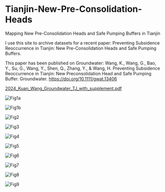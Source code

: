 # Tianjin-New-Pre-Consolidation-Heads
Mapping New Pre-Consolidation Heads and Safe Pumping Buffers in Tianjin


I use this site to archive datasets for a recent paper: Preventing Subsidence Reoccurrence in Tianjin: New Pre-Consolidation Heads and Safe Pumping Buffers.

This paper has been published on Groundwater: 
Wang, K., Wang, G., Bao, Y., Su, G., Wang, Y., Shen, Q., Zhang, Y., & Wang, H. Preventing Subsidence Reoccurrence in Tianjin: New Preconsolidation Head and Safe Pumping Buffer. Groundwater. https://doi.org/10.1111/gwat.13406

[2024_Kuan_Wang_Groundwater_TJ_with_supplement.pdf](https://github.com/bob-Github-2020/Tianjin-New-Pre-Consolidation-Heads/files/15436812/2024_Kuan_Wang_Groundwater_TJ_with_supplement.pdf)



![Fig1a](https://github.com/bob-Github-2020/Tianjin-New-Pre-Consolidation-Heads/assets/65426380/b89f39d9-49d8-4dda-be5b-25c514c4853e)

![Fig1b](https://github.com/bob-Github-2020/Tianjin-New-Pre-Consolidation-Heads/assets/65426380/9f4fb67c-0aa0-4b22-bdff-8f7bc9f9cd71)

![Fig2](https://github.com/bob-Github-2020/Tianjin-New-Pre-Consolidation-Heads/assets/65426380/0e839ba8-c031-4c25-9a11-b95c612a9df0)

![Fig3](https://github.com/bob-Github-2020/Tianjin-New-Pre-Consolidation-Heads/assets/65426380/f7816143-1118-4a1c-bb2b-2d738abe8a8d)

![Fig4](https://github.com/bob-Github-2020/Tianjin-New-Pre-Consolidation-Heads/assets/65426380/3f05e73a-9615-4b67-a950-3c3fcf6fa702)

![Fig5](https://github.com/bob-Github-2020/Tianjin-New-Pre-Consolidation-Heads/assets/65426380/a7d3cec4-c88f-4815-b257-7b4a995e4dbf)

![Fig6](https://github.com/bob-Github-2020/Tianjin-New-Pre-Consolidation-Heads/assets/65426380/f9c23a25-e6c6-4a1c-bd05-db961daa7115)

![Fig7](https://github.com/bob-Github-2020/Tianjin-New-Pre-Consolidation-Heads/assets/65426380/22fee0ef-969b-4470-870a-e72a1ce27f2d)

![Fig8](https://github.com/bob-Github-2020/Tianjin-New-Pre-Consolidation-Heads/assets/65426380/64ab8783-0c1d-479e-8b7f-55d694a626fc)

![Fig9](https://github.com/bob-Github-2020/Tianjin-New-Pre-Consolidation-Heads/assets/65426380/e84bfd73-0b22-4bfc-9e5a-7fba5deb4c86)
